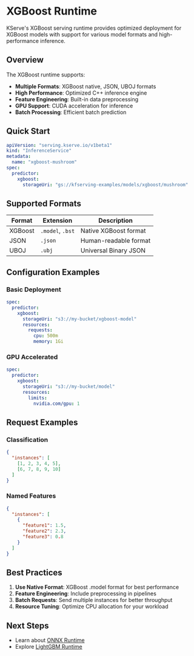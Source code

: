 # XGBoost Runtime

KServe's XGBoost serving runtime provides optimized deployment for XGBoost models with support for various model formats and high-performance inference.

## Overview

The XGBoost runtime supports:
- **Multiple Formats**: XGBoost native, JSON, UBOJ formats
- **High Performance**: Optimized C++ inference engine
- **Feature Engineering**: Built-in data preprocessing
- **GPU Support**: CUDA acceleration for inference
- **Batch Processing**: Efficient batch prediction

## Quick Start

```yaml
apiVersion: "serving.kserve.io/v1beta1"
kind: "InferenceService"
metadata:
  name: "xgboost-mushroom"
spec:
  predictor:
    xgboost:
      storageUri: "gs://kfserving-examples/models/xgboost/mushroom"
```

## Supported Formats

| Format  | Extension        | Description           |
|---------|------------------|-----------------------|
| XGBoost | `.model`, `.bst` | Native XGBoost format |
| JSON    | `.json`          | Human-readable format |
| UBOJ    | `.ubj`           | Universal Binary JSON |

## Configuration Examples

### Basic Deployment
```yaml
spec:
  predictor:
    xgboost:
      storageUri: "s3://my-bucket/xgboost-model"
      resources:
        requests:
          cpu: 500m
          memory: 1Gi
```

### GPU Accelerated
```yaml
spec:
  predictor:
    xgboost:
      storageUri: "s3://my-bucket/model"
      resources:
        limits:
          nvidia.com/gpu: 1
```

## Request Examples

### Classification
```json
{
  "instances": [
    [1, 2, 3, 4, 5],
    [6, 7, 8, 9, 10]
  ]
}
```

### Named Features
```json
{
  "instances": [
    {
      "feature1": 1.5,
      "feature2": 2.3,
      "feature3": 0.8
    }
  ]
}
```

## Best Practices

1. **Use Native Format**: XGBoost .model format for best performance
2. **Feature Engineering**: Include preprocessing in pipelines
3. **Batch Requests**: Send multiple instances for better throughput
4. **Resource Tuning**: Optimize CPU allocation for your workload

## Next Steps

- Learn about [ONNX Runtime](../onnx/README.md)
- Explore [LightGBM Runtime](../lightgbm/README.md)
